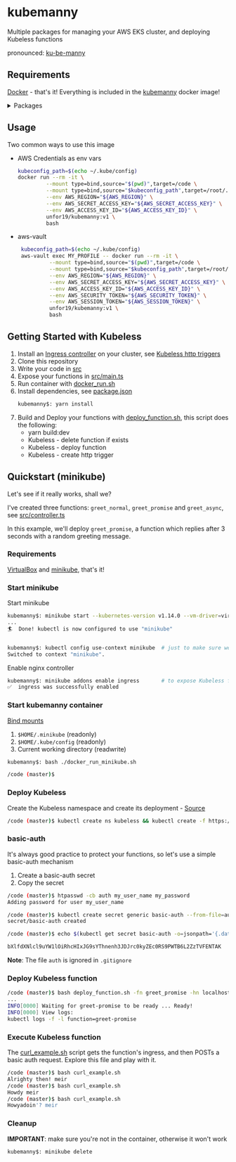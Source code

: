 # kubemanny

Multiple packages for managing your AWS EKS cluster, and deploying Kubeless functions

pronounced: [ku-be-manny](https://translate.google.com/#view=home&op=translate&sl=en&tl=en&text=ku-be-manny)

## Requirements

[Docker](https://docs.docker.com/install/) - that's it! Everything is included in the [kubemanny](https://hub.docker.com/r/unfor19/kubemanny) docker image!

<details><summary>Packages
</summary>
    
<table>
  <tr>
    <th>Package</th>
    <th>Version</th>
  </tr>
  <tr>
    <td>bash</td>
    <td>5.0.11</td>
  </tr>
  <tr>
    <td>git</td>
    <td>2.24.1</td>
  </tr>
  <tr>
    <td>kubeless</td>
    <td>1.0.6-dirty</td>
  </tr>
  <tr>
    <td>NodeJS</td>
    <td>12.16.1</td>
  </tr>
  <tr>
    <td>yarn</td>
    <td>1.22.0</td>
  </tr>
  <tr>
    <td>Python</td>
    <td>3.8.1</td>
  </tr>
  <tr>
    <td>pip</td>
    <td>20.0.2</td>
  </tr>
  <tr>
    <td>kubectl</td>
    <td>1.14.7-eks-1861c5</td>
  </tr>
  <tr>
    <td>eksctl</td>
    <td>GitTag: 0.13.0</td>
  </tr>
  <tr>
    <td>helm</td>
    <td>3.1.1</td>
  </tr>
  <tr>
    <td>terraform</td>
    <td>0.12.21</td>
  </tr>
  <tr>
    <td>aws-cli</td>
    <td>1.18.10</td>
  </tr>
  <tr>
    <td>chamber</td>
    <td>2.7.5</td>
  </tr>
  <tr>
    <td>apache2-utils</td>
    <td>2.4.27-r1</td>
  </tr>
</table>

</details>

## Usage

Two common ways to use this image

-   AWS Credentials as env vars

    ```bash
    kubeconfig_path=$(echo ~/.kube/config)
    docker run --rm -it \
             --mount type=bind,source="$(pwd)",target=/code \
             --mount type=bind,source="$kubeconfig_path",target=/root/.kube/config,readonly \
             --env AWS_REGION="${AWS_REGION}" \
             --env AWS_SECRET_ACCESS_KEY="${AWS_SECRET_ACCESS_KEY}" \
             --env AWS_ACCESS_KEY_ID="${AWS_ACCESS_KEY_ID}" \
             unfor19/kubemanny:v1 \
             bash
    ```

-   aws-vault
    ```bash
     kubeconfig_path=$(echo ~/.kube/config)
     aws-vault exec MY_PROFILE -- docker run --rm -it \
              --mount type=bind,source="$(pwd)",target=/code \
              --mount type=bind,source="$kubeconfig_path",target=/root/.kube/config,readonly \
              --env AWS_REGION="${AWS_REGION}" \
              --env AWS_SECRET_ACCESS_KEY="${AWS_SECRET_ACCESS_KEY}" \
              --env AWS_ACCESS_KEY_ID="${AWS_ACCESS_KEY_ID}" \
              --env AWS_SECURITY_TOKEN="${AWS_SECURITY_TOKEN}" \
              --env AWS_SESSION_TOKEN="${AWS_SESSION_TOKEN}" \
              unfor19/kubemanny:v1 \
              bash
    ```

## Getting Started with Kubeless

1. Install an [Ingress controller](https://kubernetes.io/docs/concepts/services-networking/ingress-controllers/) on your cluster, see [Kubeless http triggers](https://kubeless.io/docs/http-triggers/)
1. Clone this repository
1. Write your code in [src](./src)
1. Expose your functions in [src/main.ts](./src/main.ts)
1. Run container with [docker_run.sh](./docker_run.sh)
1. Install dependencies, see [package.json](./package.json)
    ```bash
    kubemanny$: yarn install
    ```
1. Build and Deploy your functions with [deploy_function.sh](./deploy_function.sh), this script does the following:
    - yarn build:dev
    - Kubeless - delete function if exists
    - Kubeless - deploy function
    - Kubeless - create http trigger

## Quickstart (minikube)

Let's see if it really works, shall we?

I've created three functions: `greet_normal`, `greet_promise` and `greet_async`, see [src/controller.ts](./src/controller.ts)

In this example, we'll deploy `greet_promise`, a function which replies after 3 seconds with a random greeting message.

### Requirements

[VirtualBox](https://www.virtualbox.org/wiki/Downloads) and [minikube](https://kubernetes.io/docs/tasks/tools/install-minikube/), that's it!

### Start minikube

Start minikube

```bash
kubemanny$: minikube start --kubernetes-version v1.14.0 --vm-driver=virtualbox
...
🏄  Done! kubectl is now configured to use "minikube"


kubemanny$: kubectl config use-context minikube  # just to make sure we're using minikube
Switched to context "minikube".
```

Enable nginx controller

```bash
kubemanny$: minikube addons enable ingress       # to expose Kubeless functions
✅  ingress was successfully enabled
```

### Start kubemanny container

[Bind mounts](https://docs.docker.com/storage/bind-mounts/)

1. `$HOME/.minikube` (readonly)
1. `$HOME/.kube/config` (readonly)
1. Current working directory (readwrite)

```bash
kubemanny$: bash ./docker_run_minikube.sh

/code (master)$
```

### Deploy Kubeless

Create the Kubeless namespace and create its deployment - [Source](https://kubeless.io/docs/quick-start/)

```bash
/code (master)$ kubectl create ns kubeless && kubectl create -f https://github.com/kubeless/kubeless/releases/download/v1.0.6/kubeless-v1.0.6.yaml
```

### basic-auth

It's always good practice to protect your functions, so let's use a simple basic-auth mechanism

1. Create a basic-auth secret
1. Copy the secret

```bash
/code (master)$ htpasswd -cb auth my_user_name my_password
Adding password for user my_user_name

/code (master)$ kubectl create secret generic basic-auth --from-file=auth
secret/basic-auth created

/code (master)$ echo $(kubectl get secret basic-auth -o=jsonpath='{.data.auth}')

bXlfdXNlcl9uYW1lOiRhcHIxJG9sYThnenh3JDJrc0kyZEc0RS9PWTB6L2ZzTVFENTAK   # <-- basic-auth secret
```

**Note**: The file `auth` is ignored in `.gitignore`

### Deploy Kubeless function

```bash
/code (master)$ bash deploy_function.sh -fn greet_promise -hn localhost
...
INFO[0000] Waiting for greet-promise to be ready ... Ready!
INFO[0000] View logs:
kubectl logs -f -l function=greet-promise
```

### Execute Kubeless function

The [curl_example.sh](./curl_example.sh) script gets the function's ingress, and then POSTs a basic auth request. Explore this file and play with it.

```bash
/code (master)$ bash curl_example.sh
Alrighty then! meir
/code (master)$ bash curl_example.sh
Howdy meir
/code (master)$ bash curl_example.sh
Howyadoin'? meir
```

### Cleanup

**IMPORTANT**: make sure you're not in the container, otherwise it won't work

```bash
kubemanny$: minikube delete
```
